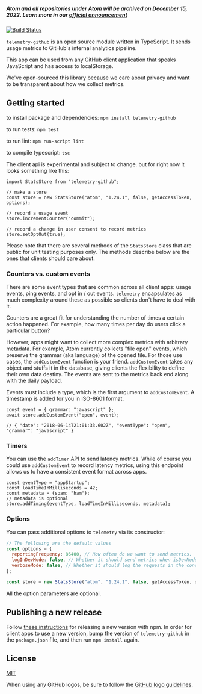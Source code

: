 ##### Atom and all repositories under Atom will be archived on December 15, 2022. Learn more in our [official announcement](https://github.blog/2022-06-08-sunsetting-atom/)
 [![Build Status](https://travis-ci.com/atom/telemetry.svg?token=RwrCnzpsZN5oEq5S5p7V&branch=master)](https://travis-ci.com/atom/telemetry)

`telemetry-github` is an open source module written in TypeScript. It sends usage metrics to GitHub's internal analytics pipeline.

This app can be used from any GitHub client application that speaks JavaScript and has access to localStorage.

We've open-sourced this library because we care about privacy and want to be transparent about how we collect metrics.

## Getting started

to install package and dependencies:
`npm install telemetry-github`

to run tests:
`npm test`

to run lint:
`npm run-script lint`

to compile typescript:
`tsc`

The client api is experimental and subject to change.
but for right now it looks something like this:
```
import StatsStore from "telemetry-github";

// make a store
const store = new StatsStore("atom", "1.24.1", false, getAccessToken, options);

// record a usage event
store.incrementCounter("commit");

// record a change in user consent to record metrics
store.setOptOut(true);

```

Please note that there are several methods of the `StatsStore` class that are public for unit testing purposes only.  The methods describe below are the ones that clients should care about.

### Counters vs. custom events

There are some event types that are common across all client apps: usage events, ping events, and opt in / out events. `telemetry` encapsulates as much complexity around these as possible so clients don't have to deal with it.

Counters are a great fit for understanding the number of times a certain action happened.  For example, how many times per day do users click a particular button?

However, apps might want to collect more complex metrics with arbitrary metadata. For example, Atom currently collects "file open" events, which preserve the grammar (aka language) of the opened file.  For those use cases, the `addCustomEvent` function is your friend.  `addCustomEvent` takes any object and stuffs it in the database, giving clients the flexibility to define their own data destiny.  The events are sent to the metrics back end along with the daily payload.

Events must include a type, which is the first argument to `addCustomEvent`. A timestamp is added for you in ISO-8601 format.

```
const event = { grammar: "javascript" };
await store.addCustomEvent("open", event);

// { "date": "2018-06-14T21:01:33.602Z", "eventType": "open", "grammar": "javascript" }
```

### Timers

You can use the `addTimer` API to send latency metrics. While of course you could use `addCustomEvent` to record latency metrics, using this endpoint allows us to have a consistent event format across apps.

```
const eventType = "appStartup";
const loadTimeInMilliseconds = 42;
const metadata = {spam: "ham"};
// metadata is optional
store.addTiming(eventType, loadTimeInMilliseconds, metadata);
```

### Options

You can pass additional options to `telemetry` via its constructor:

```js
// The following are the default values
const options = {
  reportingFrequency: 86400, // How often do we want to send metrics.
  logInDevMode: false, // Whether it should send metrics when isDevMode is true.
  verboseMode: false, // Whether it should log the requests in the console.
};

const store = new StatsStore("atom", "1.24.1", false, getAccessToken, options);
```

All the option parameters are optional.

## Publishing a new release

Follow [these instructions](https://docs.npmjs.com/getting-started/publishing-npm-packages) for releasing a new version with npm. In order for client apps to use a new version, bump the version of `telemetry-github` in the `package.json` file, and then run `npm install` again.

## License


[MIT](https://github.com/atom/telemetry/blob/master/LICENSE)

When using any GitHub logos, be sure to follow the [GitHub logo guidelines](https://github.com/logos).
